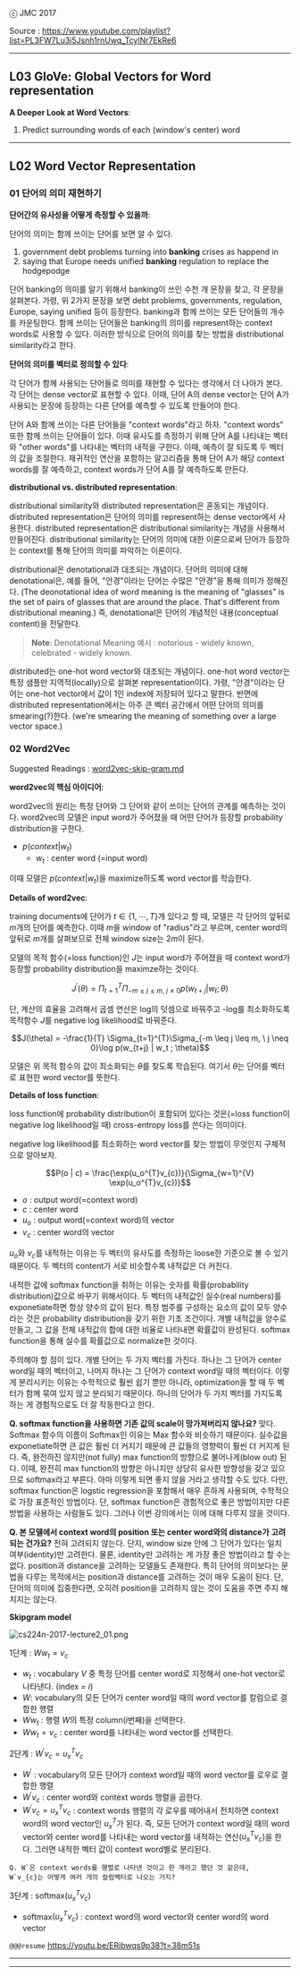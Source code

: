 
ⓒ JMC 2017

Source : https://www.youtube.com/playlist?list=PL3FW7Lu3i5Jsnh1rnUwq_TcylNr7EkRe6

---

## L03 GloVe: Global Vectors for Word representation

**A Deeper Look at Word Vectors**:

1. Predict surrounding words of each (window's center) word




---

## L02 Word Vector Representation

### 01 단어의 의미 재현하기

**단어간의 유사성을 어떻게 측정할 수 있을까**:

단어의 의미는 함께 쓰이는 단어를 보면 알 수 있다.

1. government debt problems turning into **banking** crises as happend in
2. saying that Europe needs unified **banking** regulation to replace the hodgepodge

단어 banking의 의미를 알기 위해서 banking이 쓰인 수천 개 문장을 찾고, 각 문장을 살펴본다.
가령, 위 2가지 문장을 보면 debt problems, governments, regulation, Europe, saying unified 등이 등장한다.
banking과 함께 쓰이는 모든 단어들의 개수를 카운팅한다.
함께 쓰이는 단어들은 banking의 의미를 represent하는 context words로 사용할 수 있다.
이러한 방식으로 단어의 의미를 찾는 방법을 distributional similarity라고 한다.

**단어의 의미를 벡터로 정의할 수 있다**:

각 단어가 함께 사용되는 단어들로 의미를 재현할 수 있다는 생각에서 더 나아가 본다.
각 단어는 dense vector로 표현할 수 있다.
이때, 단어 A의 dense vector는 단어 A가 사용되는 문장에 등장하는 다른 단어를 예측할 수 있도록 만들어야 한다.

단어 A와 함께 쓰이는 다른 단어들을 "context words"라고 하자.
"context words" 또한 함께 쓰이는 단어들이 있다.
이때 유사도를 측정하기 위해 단어 A를 나타내는 벡터와 "other words"를 나타내는 벡터의 내적을 구한다.
이때, 예측이 잘 되도록 두 벡터의 값을 조절한다.
재귀적인 연산을 포함하는 알고리즘을 통해 단어 A가 해당 context words를 잘 예측하고, context words가 단어 A를 잘 예측하도록 만든다.

**distributional vs. distributed representation**:

distributional similarity와 distributed representation은 혼동되는 개념이다.
distributed representation은 단어의 의미를 represent하는 dense vector에서 사용한다.
distributed representation은 distributional similarity는 개념을 사용해서 만들어진다.
distributional similarity는 단어의 의미에 대한 이론으로써 단어가 등장하는 context를 통해 단어의 의미를 파악하는 이론이다.

distributional은 denotational과 대조되는 개념이다.
단어의 의미에 대해 denotational은, 예를 들어, "안경"이라는 단어는 수많은 "안경"을 통해 의미가 정해진다.
(The deonotational idea of word meaning is the meaning of "glasses" is the set of pairs of glasses that are around the place. That's different from distributional meaning.)
즉, denotational은 단어의 개념적인 내용(conceptual content)을 전달한다.

> **Note**: Denotational Meaning 예시 : notorious - widely known, celebrated - widely known.

distributed는 one-hot word vector와 대조되는 개념이다.
one-hot word vector는 특정 샘플만 지역적(locally)으로 살펴본 representation이다.
가령, "안경"이라는 단어는 one-hot vector에서 값이 1인 index에 저장되어 있다고 말한다.
반면에 distributed representation에서는 아주 큰 벡터 공간에서 어떤 단어의 의미를 smearing(?)한다. (we're smearing the meaning of something over a large vector space.)

### 02 Word2Vec

Suggested Readings : [word2vec-skip-gram.md](word2vec-skip-gram.md)

**word2vec의 핵심 아이디어**:

word2vec의 원리는 특정 단어와 그 단어와 같이 쓰이는 단어의 관계를 예측하는 것이다.
word2vec의 모델은 input word가 주어졌을 때 어떤 단어가 등장할 probability distribution을 구한다.

+ $p(context | w_t)$
  + $w_t$ : center word (=input word)

이때 모델은 $p(context | w_t)$을 maximize하도록 word vector를 학습한다.

**Details of word2vec**:

training documents에 단어가 $t \in \{1, \cdots, T\}$개 있다고 할 때, 모델은 각 단어의 앞뒤로 $m$개의 단어를 예측한다.
이때 $m$을 window of "radius"라고 부르며, center word의 앞뒤로 $m$개를 살펴보므로 전체 window size는 $2m$이 된다.

모델의 목적 함수(=loss function)인 $J$는 input word가 주어졌을 때 context word가 등장할 probability distribution을 maximze하는 것이다.

$$J^{\prime} (\theta) = \Pi_{t=1}^{T}\Pi_{-m \leq j \leq m, \ j \neq 0}p(w_{t+j} | w_t ; \theta)$$

단, 계산의 효율을 고려해서 곱셈 연산은 log의 덧셈으로 바꿔주고 -log를 최소화하도록 목적함수 $J$를 negative log likelihood로 바꿔준다.

$$J(\theta) = -\frac{1}{T} \Sigma_{t=1}^{T}\Sigma_{-m \leq j \leq m, \ j \neq 0}\log p(w_{t+j} | w_t ; \theta)$$

모델은 위 목적 함수의 값이 최소화되는 $\theta$를 찾도록 학습된다.
여기서 $\theta$는 단어를 벡터로 표현한 word vector를 뜻한다.

**Details of loss function**:

loss function에 probability distribution이 포함되어 있다는 것은(=loss function이 negative log likelihood일 때) cross-entropy loss를 쓴다는 의미이다.

negative log likelihood를 최소화하는 word vector를 찾는 방법이 무엇인지 구체적으로 알아보자.

$$P(o | c) = \frac{\exp(u_o^{T}v_{c})}{\Sigma_{w=1}^{V} \exp(u_o^{T}v_{c})}$$

+ $o$ : output word(=context word)
+ $c$ : center word
+ $u_o$ : output word(=context word)의 vector
+ $v_c$ : center word의 vector

$u_o$와 $v_c$를 내적하는 이유는 두 벡터의 유사도를 측정하는 loose한 기준으로 볼 수 있기 때문이다.
두 벡터의 content가 서로 비슷할수록 내적값은 더 커진다.

내적한 값에 softmax function을 취하는 이유는 숫자를 확률(probability distribution)값으로 바꾸기 위해서이다.
두 벡터의 내적값인 실수(real numbers)를 exponetiate하면 항상 양수의 값이 된다.
특정 범주를 구성하는 요소의 값이 모두 양수라는 것은 probability distribution을 갖기 위한 기초 조건이다.
개별 내적값을 양수로 만들고, 그 값을 전체 내적값의 합에 대한 비율로 나타내면 확률값이 완성된다.
softmax function을 통해 실수를 확률값으로 normalize한 것이다.

주의해야 할 점이 있다.
개별 단어는 두 가지 벡터를 가진다.
하나는 그 단어가 center word일 때의 벡터이고, 나머지 하나는 그 단어가 context word일 때의 벡터이다.
이렇게 분리시키는 이유는 수학적으로 훨씬 쉽기 뿐만 아니라, optimization을 할 때 두 벡터가 함께 묶여 있지 않고 분리되기 때문이다.
하나의 단어가 두 가지 벡터를 가지도록 하는 게 경험적으로도 더 잘 작동한다고 한다.

**Q. softmax function을 사용하면 기존 값의 scale이 망가져버리지 않나요?**
맞다.
Softmax 함수의 이름이 Softmax인 이유는 Max 함수와 비슷하기 때문이다.
실수값을 exponetiate하면 큰 값은 훨씬 더 커지기 때문에 큰 값들의 영향력이 훨씬 더 커지게 된다.
즉, 완전하진 않지만(not fully) max function의 방향으로 불어나게(blow out) 된다.
이때, 완전히 max function의 방향은 아니지만 상당히 유사한 방향성을 갖고 있으므로 softmax라고 부른다.
아마 이렇게 되면 좋지 않을 거라고 생각할 수도 있다.
다만, softmax function은 logstic regression을 포함해서 매우 흔하게 사용되며, 수학적으로 가장 표준적인 방법이다.
단, softmax function은 경험적으로 좋은 방법이지만 다른 방법을 사용하는 사람들도 있다.
그러나 이번 강의에서는 이에 대해 다루지 않을 것이다.

**Q. 본 모델에서 context word의 position 또는 center word와의 distance가 고려되는 건가요?**
전혀 고려되지 않는다.
단지, window size 안에 그 단어가 있다는 일치 여부(identity)만 고려한다.
물론, identity만 고려하는 게 가장 좋은 방법이라고 할 수는 없다.
position과 distance을 고려하는 모델들도 존재한다.
특히 단어의 의미보다는 문법을 다루는 목적에서는 position과 distance를 고려하는 것이 매우 도움이 된다.
단, 단어의 의미에 집중한다면, 오히려 position을 고려하지 않는 것이 도움을 주면 주지 해치지는 않는다.

**Skipgram model**

![cs224n-2017-lecture2_01.png](images/cs224n-2017-lecture2_01.png)

1단계 : $Ww_{t}=v_{c}$

+ $w_{t}$ : vocabulary $V$ 중 특정 단어를 center word로 지정해서 one-hot vector로 나타낸다. (index = $i$)
+ $W$: vocabulary의 모든 단어가 center word일 때의 word vector를 칼럼으로 결합한 행렬
+ $Ww_{t}$ : 행렬 $W$의 특정 column($i$번째)을 선택한다.
+ $Ww_{t}=v_{c}$ : center word를 나타내는 word vector를 선택한다.

2단계 : $W^{\prime}v_{c} = u_{x}^{T}v_{c}$

+ $W^{\prime}$ : vocabulary의 모든 단어가 context word일 때의 word vector를 로우로 결합한 행렬
+ $W^{\prime}v_{c}$ : center word와 context words 행렬을 곱한다.
+ $W^{\prime}v_{c} = u_{x}^{T}v_{c}$ : context words 행렬의 각 로우를 떼어내서 전치하면 context word의 word vector인 $u_{x}^{T}$가 된다. 즉, 모든 단어가 context word일 때의 word vector와 center word를 나타내는 word vector를 내적하는 연산($u_{x}^{T}v_{c}$)을 한다. 그러면 내적한 벡터 값이 context word별로 분리된다.

```
Q. W`은 context words를 행렬로 나타낸 것이고 한 개라고 했던 것 같은데,
W`v_{c}는 어떻게 여러 개의 칼럼벡터로 나오는 거지?
```

3단계 : softmax$(u_{x}^{T}v_{c})$

+ softmax$(u_{x}^{T}v_{c})$ : context word의 word vector와 center word의 word vector


`@@@resume` https://youtu.be/ERibwqs9p38?t=38m51s


---


---
